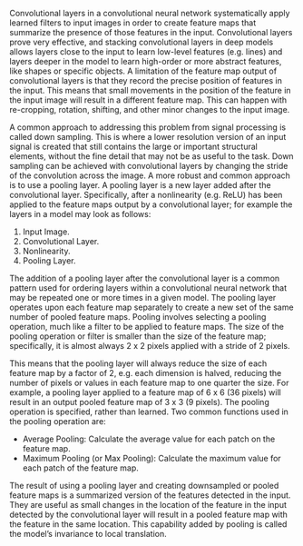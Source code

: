 Convolutional layers in a convolutional neural network systematically apply learned filters to
input images in order to create feature maps that summarize the presence of those features
in the input. Convolutional layers prove very effective, and stacking convolutional layers in
deep models allows layers close to the input to learn low-level features (e.g. lines) and layers
deeper in the model to learn high-order or more abstract features, like shapes or specific objects.
A limitation of the feature map output of convolutional layers is that they record the precise
position of features in the input. This means that small movements in the position of the feature
in the input image will result in a different feature map. This can happen with re-cropping,
rotation, shifting, and other minor changes to the input image.

A common approach to addressing this problem from signal processing is called down
sampling. This is where a lower resolution version of an input signal is created that still contains
the large or important structural elements, without the fine detail that may not be as useful to
the task. Down sampling can be achieved with convolutional layers by changing the stride of
the convolution across the image. A more robust and common approach is to use a pooling
layer. A pooling layer is a new layer added after the convolutional layer. Specifically, after a
nonlinearity (e.g. ReLU) has been applied to the feature maps output by a convolutional layer;
for example the layers in a model may look as follows:

1. Input Image.
2. Convolutional Layer.
3. Nonlinearity.
4. Pooling Layer.

The addition of a pooling layer after the convolutional layer is a common pattern used for
ordering layers within a convolutional neural network that may be repeated one or more times
in a given model. The pooling layer operates upon each feature map separately to create a new
set of the same number of pooled feature maps. Pooling involves selecting a pooling operation,
much like a filter to be applied to feature maps. The size of the pooling operation or filter is
smaller than the size of the feature map; specifically, it is almost always 2 x 2 pixels applied
with a stride of 2 pixels.


This means that the pooling layer will always reduce the size of each feature map by a factor
of 2, e.g. each dimension is halved, reducing the number of pixels or values in each feature map
to one quarter the size. For example, a pooling layer applied to a feature map of 6 x 6 (36
pixels) will result in an output pooled feature map of 3 x 3 (9 pixels). The pooling operation is
specified, rather than learned. Two common functions used in the pooling operation are:

- Average Pooling: Calculate the average value for each patch on the feature map.
- Maximum Pooling (or Max Pooling): Calculate the maximum value for each patch of
the feature map.

The result of using a pooling layer and creating downsampled or pooled feature maps is a
summarized version of the features detected in the input. They are useful as small changes
in the location of the feature in the input detected by the convolutional layer will result in a
pooled feature map with the feature in the same location. This capability added by pooling is
called the model’s invariance to local translation.
